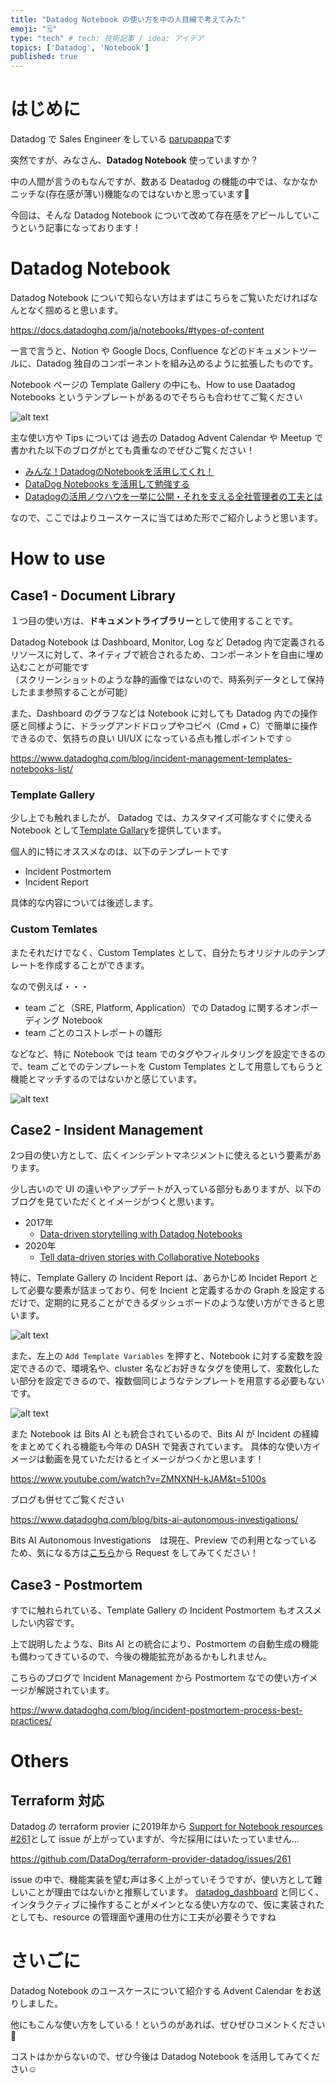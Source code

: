 ```yaml
---
title: "Datadog Notebook の使い方を中の人目線で考えてみた"
emoji: "🗒️"
type: "tech" # tech: 技術記事 / idea: アイデア
topics: ['Datadog', 'Notebook']
published: true
---
```

# はじめに
Datadog で Sales Engineer をしている [parupappa](https://x.com/866mfs)です

突然ですが、みなさん、**Datadog Notebook** 使っていますか？

中の人間が言うのもなんですが、数ある Deatadog の機能の中では、なかなかニッチな(存在感が薄い)機能なのではないかと思っています🧐

今回は、そんな Datadog Notebook について改めて存在感をアピールしていこうという記事になっております！

# Datadog Notebook
Datadog Notebook について知らない方はまずはこちらをご覧いただければなんとなく掴めると思います。

https://docs.datadoghq.com/ja/notebooks/#types-of-content

一言で言うと、Notion や Google Docs, Confluence などのドキュメントツールに、Datadog 独自のコンポーネントを組み込めるように拡張したものです。

Notebook ページの Template Gallery の中にも、How to use Daatadog Notebooks というテンプレートがあるのでそちらも合わせてご覧ください

![alt text](images/datadog-notebook/notebook-howtouse.png)


主な使い方や Tips については 過去の Datadog Advent Calendar や Meetup で書かれた以下のブログがとても貴重なのでぜひご覧ください！
- [みんな！DatadogのNotebookを活用してくれ！](https://gomiba.co/archives/2021/12/datadog-notebook/)
- [DataDog Notebooks を活用して勉強する](https://qiita.com/raki/items/b86163a70ce5e3f55328)
- [Datadogの活用ノウハウを一挙に公開・それを支える全社管理者の工夫とは](https://techblog.zozo.com/entry/datadog-japan-meetup-2022-summer#4-%E9%9A%9C%E5%AE%B3%E8%AA%BF%E6%9F%BB%E3%82%84%E8%B2%A0%E8%8D%B7%E8%A9%A6%E9%A8%93%E3%81%AA%E3%81%A9%E3%81%A7%E3%83%A1%E3%83%88%E3%83%AA%E3%82%AF%E3%82%B9%E3%82%92%E8%A8%98%E9%8C%B2%E3%81%99%E3%82%8B%E3%81%AE%E3%81%8C%E5%A4%A7%E5%A4%89--Notebook)

なので、ここではよりユースケースに当てはめた形でご紹介しようと思います。

# How to use
## Case1 - Document Library
１つ目の使い方は、**ドキュメントライブラリー**として使用することです。

Datadog Notebook は Dashboard, Monitor, Log など Detadog 内で定義されるリソースに対して、ネイティブで統合されるため、コンポーネントを自由に埋め込むことが可能です<br>（スクリーンショットのような静的画像ではないので、時系列データとして保持したまま参照することが可能）

また、Dashboard のグラフなどは Notebook に対しても Datadog 内での操作感と同様ように、ドラッグアンドドロップやコピペ（Cmd + C）で簡単に操作できるので、気持ちの良い UI/UX になっている点も推しポイントです☺️

https://www.datadoghq.com/blog/incident-management-templates-notebooks-list/

### Template Gallery
少し上でも触れましたが、 Datadog では、カスタマイズ可能なすぐに使える Notebook として[Template Gallary](https://docs.datadoghq.com/ja/notebooks/#%E3%83%86%E3%83%B3%E3%83%97%E3%83%AC%E3%83%BC%E3%83%88%E3%82%AE%E3%83%A3%E3%83%A9%E3%83%AA%E3%83%BC)を提供しています。

個人的に特にオススメなのは、以下のテンプレートです
- Incident Postmortem
- Incident Report 

具体的な内容については後述します。

### Custom Temlates
またそれだけでなく、Custom Templates として、自分たちオリジナルのテンプレートを作成することができます。

なので例えば・・・
- team ごと（SRE, Platform, Application）での Datadog に関するオンボーディング Notebook 
- team ごとのコストレポートの雛形

などなど、特に Notebook では team でのタグやフィルタリングを設定できるので、team ごとでのテンプレートを Custom Templates として用意してもらうと機能とマッチするのではないかと感じています。

![alt text](images/datadog-notebook/notebook-team.png)

## Case2 - Insident Management
2つ目の使い方として、広くインシデントマネジメントに使えるという要素があります。

少し古いので UI の違いやアップデートが入っている部分もありますが、以下のブログを見ていただくとイメージがつくと思います。
- 2017年
  - [Data-driven storytelling with Datadog Notebooks](https://www.datadoghq.com/blog/data-driven-notebooks/)
- 2020年
  - [Tell data-driven stories with Collaborative Notebooks](https://www.datadoghq.com/blog/collaborative-notebooks-datadog/)


特に、Template Gallery の Incident Report は、あらかじめ Incidet Report として必要な要素が詰まっており、何を Incient と定義するかの Graph を設定するだけで、定期的に見ることができるダッシュボードのような使い方ができると思います。

![alt text](images/datadog-notebook/incident-report.png)

また、左上の `Add Template Variables` を押すと、Notebook に対する変数を設定できるので、環境名や、cluster 名などお好きなタグを使用して、変数化したい部分を設定できるので、複数個同じようなテンプレートを用意する必要もないです。

![alt text](images/datadog-notebook/template-value.png)


また Notebook は Bits AI とも統合されているので、Bits AI が Incident の経緯をまとめてくれる機能も今年の DASH で発表されています。
具体的な使い方イメージは動画を見ていただけるとイメージがつくかと思います！

https://www.youtube.com/watch?v=ZMNXNH-kJAM&t=5100s

ブログも併せてご覧ください

https://www.datadoghq.com/blog/bits-ai-autonomous-investigations/

Bits AI Autonomous Investigations　は現在、Preview での利用となっているため、気になる方は[こちら](https://www.datadoghq.com/product-preview/)から Request をしてみてください！

## Case3 - Postmortem
すでに触れられている、Template Gallery の Incident Postmortem もオススメしたい内容です。

上で説明したような、Bits AI との統合により、Postmortem の自動生成の機能も備わってきているので、今後の機能拡充があるかもしれません。


こちらのブログで Incident Management から Postmortem なでの使い方イメージが解説されています。

https://www.datadoghq.com/blog/incident-postmortem-process-best-practices/




# Others
## Terraform 対応
Datadog の terraform provier に2019年から [Support for Notebook resources #261](https://github.com/DataDog/terraform-provider-datadog/issues/261)として issue が上がっていますが、今だ採用にはいたっていません...

https://github.com/DataDog/terraform-provider-datadog/issues/261

issue の中で、機能実装を望む声は多く上がっていそうですが、使い方として難しいことが理由ではないかと推察しています。
[datadog_dashboard](https://registry.terraform.io/providers/DataDog/datadog/latest/docs/resources/dashboard) と同じく、インタラクティブに操作することがメインとなる使い方なので、仮に実装されたとしても、resource の管理面や運用の仕方に工夫が必要そうですね


# さいごに
Datadog Notebook のユースケースについて紹介する Advent Calendar をお送りしました。

他にもこんな使い方をしている！というのがあれば、ぜひぜひコメントください📝

コストはかからないので、ぜひ今後は Datadog Notebook を活用してみてください☺️
